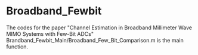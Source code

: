 # Broadband_Fewbit
The codes for the paper "Channel Estimation in Broadband Millimeter Wave MIMO Systems with Few-Bit ADCs"
Brandband_Fewbit_Main/Broadband_Few_Bit_Comparison.m is the main function.
